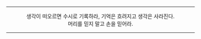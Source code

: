 <div align="center">

 ---

생각이 떠오르면 수시로 기록하라, 기억은 흐려지고 생각은 사라진다.<br>
머리를 믿지 말고 손을 믿어라.   

---

</div>

